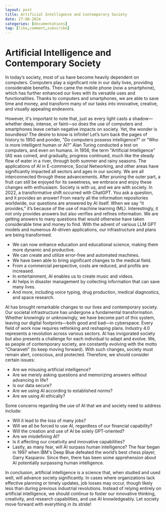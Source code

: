 ```yaml
---
layout: post
title: Artificial Intelligence and Contemporary Society
date: 27-08-2024
categories: [documentations]
tag: [like,comment,subscribe]
---
```



# Artificial Intelligence and Contemporary Society

In today’s society, most of us have become heavily dependent on computers. Computers play a significant role in our daily lives, providing considerable benefits. Then came the mobile phone (now a smartphone), which has further enhanced our lives with its versatile uses and functionalities. Thanks to computers and smartphones, we are able to save time and money, and transform many of our tasks into innovative, creative, and visually appealing endeavors.

However, it's important to note that, just as every light casts a shadow—whether deep, intense, or faint—so does the use of computers and smartphones leave certain negative impacts on society.
Yet, the wonder is boundless! The desire to know is infinite!
Let’s turn back the pages of history to 1950 and ponder, "Do computers possess intelligence?"  or “Who is more intelligent human or AI?”
Alan Turing conducted a test on computers, and even on humans.
In 1956, the term "Artificial Intelligence" (AI) was coined, and gradually, progress continued, much like the steady flow of water in a river, through both summer and rainy seasons.
The applications of AI in E-commerce, Social Networking, and other areas have significantly impacted all sectors and ages in our society. We are all interconnected through these advancements. After pruning the outer part, a fruit can still be enjoyed for its sweetness, we embrace and enjoy these changes with enthusiasm. Society is with us, and we are with society.
In 2022, a transformative shift occurred with ChatGPT. You ask a question, and it provides an answer! From nearly all the information repositories worldwide, our questions are answered by AI itself.
When we say “it provides,” it’s because of the use of machine learning (ML). Interestingly, it not only provides answers but also verifies and refines information. We are getting answers to many questions that would otherwise have taken considerable time and money to find. With the advent of various LLM GPT models and numerous AI-driven applications, our infrastructure and plans are being transformed.
-	We can now enhance education and educational science, making them more dynamic and productive.
-	We can create and utilize error-free and automated machines.
-	We have been able to bring significant changes to the medical field.
-	From a commercial perspective, costs are reduced, and profits are increased.
-	In entertainment, AI enables us to create music and videos.
-	AI helps in disaster management by collecting information that can save many lives.
-	And more, including voice typing, drug production, medical diagnostics, and space research.


AI has brought remarkable changes to our lives and contemporary society. Our societal infrastructure has undergone a fundamental transformation. Whether knowingly or unknowingly, we have become part of this system, leaving our digital footprints—both good and bad—in cyberspace. Every field of work now requires rethinking and reshaping plans. Industry 4.0 represents a revolution across various sectors.
AI has invigorated society but also presents a challenge for each individual to adapt and evolve. We, as people of contemporary society, are constantly evolving with the motto “Charaiveti” (to keep moving forward). 
With such changes, society must remain alert, conscious, and protected. Therefore, we should consider certain issues:
-	Are we misusing artificial intelligence?
-	Are we merely asking questions and memorizing answers without advancing in life?
-	Is our data secure?
-	Are we using AI according to established norms?
-	Are we using AI ethically?

  
Some concerns regarding the use of AI that we and society need to address include:
-	Will it lead to the loss of many jobs?
-	Will we all be forced to use AI, regardless of our financial capability?
-	Will the creation and use of AI be solely GPT-oriented?
-	Are we misdefining AI?
-	Is it affecting our creativity and innovative capabilities?
-	Lastly, as many fear, will AI surpass human intelligence? The fear began in 1997 when IBM's Deep Blue defeated the world’s best chess player, Garry Kasparov. Since then, there has been some apprehension about AI potentially surpassing human intelligence.


In conclusion, artificial intelligence is a science that, when studied and used well, will advance society significantly. In cases where organizations lack effective planning or timely updates, job losses may occur, though likely less than during previous industrial revolutions.
Instead of relying entirely on artificial intelligence, we should continue to foster our innovative thinking, creativity, and research capabilities, and use AI knowledgeably. Let society move forward with everything in its stride!
